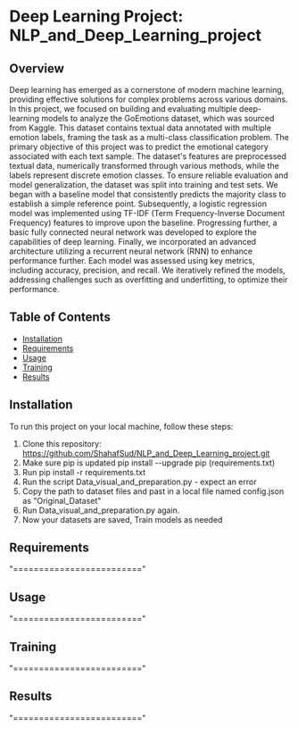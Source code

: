 # Deep Learning Project: NLP_and_Deep_Learning_project

## Overview
Deep learning has emerged as a cornerstone of modern machine learning, providing effective solutions for complex problems across various domains. In this project, we focused on building and evaluating multiple deep-learning models to analyze the GoEmotions dataset, which was sourced from Kaggle. This dataset contains textual data annotated with multiple emotion labels, framing the task as a multi-class classification problem.
The primary objective of this project was to predict the emotional category associated with each text sample. The dataset's features are preprocessed textual data, numerically transformed through various methods, while the labels represent discrete emotion classes. To ensure reliable evaluation and model generalization, the dataset was split into training and test sets.
We began with a baseline model that consistently predicts the majority class to establish a simple reference point. Subsequently, a logistic regression model was implemented using TF-IDF (Term Frequency-Inverse Document Frequency) features to improve upon the baseline. Progressing further, a basic fully connected neural network was developed to explore the capabilities of deep learning. Finally, we incorporated an advanced architecture utilizing a recurrent neural network (RNN) to enhance performance further.
Each model was assessed using key metrics, including accuracy, precision, and recall. We iteratively refined the models, addressing challenges such as overfitting and underfitting, to optimize their performance.

## Table of Contents
- [Installation](#installation)
- [Requirements](#requirements)
- [Usage](#usage)
- [Training](#training)
- [Results](#results)

## Installation
To run this project on your local machine, follow these steps:

1. Clone this repository: &nbsp;&nbsp;&nbsp;&nbsp;&nbsp; https://github.com/ShahafSud/NLP_and_Deep_Learning_project.git
2. Make sure pip is updated pip install --upgrade pip (requirements.txt)
3. Run pip install -r requirements.txt
4. Run the script Data_visual_and_preparation.py - expect an error
5. Copy the path to dataset files and past in a local file named config.json as "Original_Dataset"
6. Run Data_visual_and_preparation.py again.
7. Now your datasets are saved, Train models as needed

## Requirements
"========================="

## Usage
"========================="

## Training
"========================="

## Results
"========================="
